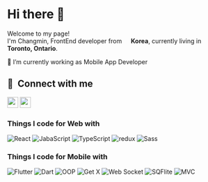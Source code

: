 <h1>Hi there 👋</h1>

<p>Welcome to my page! </br> I'm Changmin, FrontEnd developer from <img src="https://user-images.githubusercontent.com/34693560/168000779-c04abf05-4ac4-43d8-a143-b0ea3ffe3ccf.png" width="13"/> <b>Korea</b>, currently living in <img src="https://user-images.githubusercontent.com/34693560/168000843-68306ff1-2ef8-4c1f-83c7-030c89d53834.png" width="13"/> <b>Toronto, Ontario</b>. </p>


<p>
🔭 I’m currently working as Mobile App Developer
</p>


  
<h2>🔗 &nbsp;Connect with me</h2>

<p>
  <a href="https://www.linkedin.com/in/changminshin" target="_blank"><img src="https://img.shields.io/badge/linkedin-%230077B5.svg?&style=for-the             badge&logo=linkedin&logoColor=white" height=25></a> 
  <a href="https://www.instagram.com/toute.la.vie__min/" target="_blank"><img src="https://img.shields.io/badge/instagram-%23E4405F.svg?&style=for-the-badge&logo=instagram&logoColor=white" height=25></a> 

</p>  
  
<h3>Things I code for Web with</h3>
<p>
  <img alt="React" src="https://img.shields.io/badge/-React-45b8d8?style=flat-square&logo=react&logoColor=white" />
  <img alt="JabaScript" src="https://img.shields.io/badge/-JavaScript-E34F26?style=flat-square&logo=javascript&logoColor=white" />
  <img alt="TypeScript" src="https://img.shields.io/badge/-TypeScript-007ACC?style=flat-square&logo=typescript&logoColor=white" />
  <img alt="redux" src="https://img.shields.io/badge/-Redux-764ABC?style=flat-square&logo=redux&logoColor=white" />
  <img alt="Sass" src="https://img.shields.io/badge/-Sass-CC6699?style=flat-square&logo=sass&logoColor=white" />
</p>

<h3>Things I code for Mobile with</h3>
<p>
  <img alt="Flutter" src="https://img.shields.io/badge/-Flutter-E34F26?style=flat-square&logo=Flutter&logoColor=white" />
  <img alt="Dart" src="https://img.shields.io/badge/-Dart-E34F26?style=flat-square&logo=dart&logoColor=white" />
  <img alt="OOP" src="https://img.shields.io/badge/-OOP-2088FF?style=flat-square&logo=oop&logoColor=white" />
  <img alt="Get X" src="https://img.shields.io/badge/-GetX-764ABC?style=flat-square&logo=getx&logoColor=white" />
  <img alt="Web Socket" src="https://img.shields.io/badge/-WebSocket-007ACC?style=flat-square&logo=websocket&logoColor=white" />
  <img alt="SQFlite" src="https://img.shields.io/badge/-SQFlite-CC6699?style=flat-square&logo=SQFlite&logoColor=white" />
  <img alt="MVC" src="https://img.shields.io/badge/-MVC-F05032?style=flat-square&logo=mvc&logoColor=white" />
</p>
